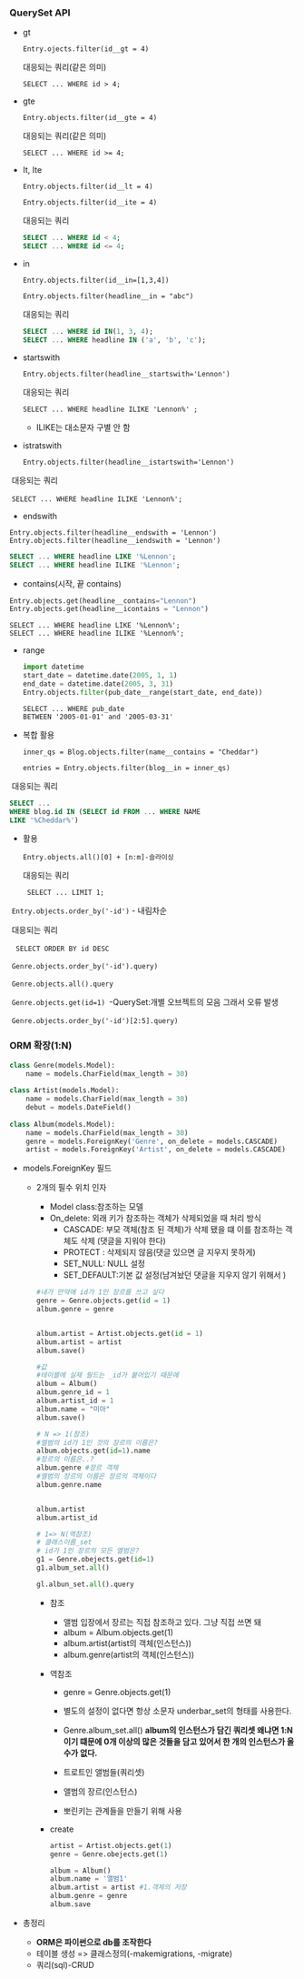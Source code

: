### QuerySet API

- gt

  `Entry.ojects.filter(id__gt = 4)`

  대응되는 쿼리(같은 의미)

  `SELECT ... WHERE id > 4;`

- gte

  `Entry.objects.filter(id__gte = 4)`

  대응되는 쿼리(같은 의미)

  `SELECT ... WHERE id >= 4;`

  

  

- It, Ite

  `Entry.objects.filter(id__lt = 4)`

  `Entry.objects.filter(id__ite = 4)`

  대응되는 쿼리

  ```sql
  SELECT ... WHERE id < 4;
  SELECT ... WHERE id <= 4;
  ```

  

- in 

  `Entry.objects.filter(id__in=[1,3,4])`

  `Entry.objects.filter(headline__in = "abc")`

  대응되는 쿼리

  ```sql
  SELECT ... WHERE id IN(1, 3, 4);
  SELECT ... WHERE headline IN ('a', 'b', 'c'); 
  ```

  

  

- startswith

  `Entry.objects.filter(headline__startswith='Lennon')`

  대응되는 쿼리

  `SELECT ... WHERE headline ILIKE 'Lennon%' ; `

  - ILIKE는 대소문자 구별 안 함

  

  

  

- istratswith

  `Entry.objects.filter(headline__istartswith='Lennon')`

​		대응되는 쿼리

​		`SELECT ... WHERE headline ILIKE 'Lennon%';`

- endswith

```django
Entry.objects.filter(headline__endswith = 'Lennon')
Entry.objects.filter(headline__iendswith = 'Lennon')
```

```sql
SELECT ... WHERE headline LIKE '%Lennon';
SELECT ... WHERE headline ILIKE '%Lennon';
```



- contains(시작, 끝 contains)

```python
Entry.objects.get(headline__contains="Lennon")
Entry.objects.get(headline__icontains = "Lennon")
```

```sqlite
SELECT ... WHERE headline LIKE '%Lennon%';
SELECT ... WHERE headline ILIKE '%Lennon%';
```



- range

  ```python
  import datetime
  start_date = datetime.date(2005, 1, 1)
  end_date = datetime.date(2005, 3, 31)
  Entry.objects.filter(pub_date__range(start_date, end_date))
  ```

  ```sqlite
  SELECT ... WHERE pub_date
  BETWEEN '2005-01-01' and '2005-03-31'
  ```

  

- 복합 활용

  `inner_qs = Blog.objects.filter(name__contains = "Cheddar")`

  `entries = Entry.objects.filter(blog__in = inner_qs)`

​		대응되는 쿼리

```sql
SELECT ...
WHERE blog.id IN (SELECT id FROM ... WHERE NAME
LIKE '%Cheddar%')
```

- 활용

  `Entry.objects.all()[0] + [n:m]-슬라이싱`

  대응되는 쿼리

  ` SELECT ... LIMIT 1;`

​		`Entry.objects.order_by('-id')`  - 내림차순

​		대응되는 쿼리

​		` SELECT ORDER BY id DESC`

​		`Genre.objects.order_by('-id').query)`

​		`Genre.objects.all().query`

​		`Genre.objects.get(id=1) `-QuerySet:개별 오브젝트의 모음 그래서 오류 발생 

​		`Genre.objects.order_by('-id')[2:5].query)`



### ORM 확장(1:N)

```python
class Genre(models.Model):
  	name = models.CharField(max_length = 30)
    
class Artist(models.Model):
  	name = models.CharField(max_length = 30)
    debut = models.DateField()
    
class Album(models.Model):
  	name = models.CharField(max_length = 30)
    genre = models.ForeignKey('Genre', on_delete = models.CASCADE)
    artist = models.ForeignKey('Artist', on_delete = models.CASCADE)
```

- models.ForeignKey 필드

  - 2개의 필수 위치 인자

    - Model class:참조하는 모델
    - On_delete: 외래 키가 참조하는 객체가 삭제되었을 때 처리 방식
      - CASCADE: 부모 객체(참조 된 객체)가 삭제 됐을 떄 이를 참조하는 객체도 삭제 (댓글을 지워야 한다)
      - PROTECT : 삭제되지 않음(댓글 있으면 글 지우지 못하게)
      - SET_NULL: NULL 설정
      - SET_DEFAULT:기본 값 설정(남겨놨던 댓글을 지우지 않기 위해서 )

    ```python
    #내가 만약에 id가 1인 장르를 쓰고 싶다
    genre = Genre.objects.get(id = 1)
    album.genre = genre
    
    
    album.artist = Artist.objects.get(id = 1)
    album.artist = artist
    album.save()
    
    #값
    #테이블에 실제 필드는 _id가 붙어있기 때문에 
    album = Album()
    album.genre_id = 1
    album.artist_id = 1
    album.name = "미아"
    album.save()
    
    # N => 1(참조)
    #앨범의 id가 1인 것의 장르의 이름은?
    album.objects.get(id=1).name
    #장르의 이름은..?
    album.genre #장르 객체
    #앨범의 장르의 이름은 장르의 객체이다
    album.genre.name
    
    
    album.artist
    album.artist_id
    
    # 1=> N(역참조)
    # 클래스이름_set
    # id가 1인 장르의 모든 앨범은?
    g1 = Genre.obejects.get(id=1)
    g1.album_set.all()
    
    gl.albun_set.all().query
    ```

    - 참조

      - 앨범 입장에서 장르는 직접 참조하고 있다. 그냥 직접 쓰면 돼
      - album = Album.objects.get(1)
      - album.artist(artist의 객체(인스턴스))
      - album.genre(artist의 객체(인스턴스))

    - 역참조

      - genre = Genre.objects.get(1)
      - 별도의 설정이 없다면 항상 소문자 underbar_set의 형태를 사용한다.
      - Genre.album_set.all() **album의 인스턴스가 담긴 쿼리셋 왜냐면 1:N이기 떄문에 0개 이상의 많은 것들을 담고 있어서 한 개의 인스턴스가 올 수가 없다.**

      - 트로트인 앨범들(쿼리셋)
      - 앨범의 장르(인스턴스)
      - 뽀린키는 관계들을 만들기 위해 사용

    - create

      ```python
      artist = Artist.objects.get(1)
      genre = Genre.obejects.get(1)
      
      album = Album()
      album.name = '앨범1'
      album.artist = artist #1.객체의 저장
      album.genre = genre
      album.save
      ```

      

- 총정리
  - **ORM은 파이썬으로 db를 조작한다**
  - 테이블 생성 => 클래스정의(-makemigrations, -migrate)
  - 쿼리(sql)-CRUD